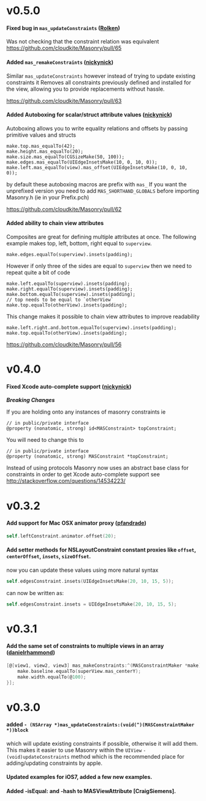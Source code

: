 v0.5.0
======

#### Fixed bug in `mas_updateConstraints` ([Rolken](https://github.com/Rolken))

Was not checking that the constraint relation was equivalent
https://github.com/cloudkite/Masonry/pull/65

#### Added `mas_remakeConstraints` ([nickynick](https://github.com/nickynick))

Similar `mas_updateConstraints` however instead of trying to update existing constraints it Removes all constraints previously defined and installed for the view, allowing you to provide replacements without hassle.

https://github.com/cloudkite/Masonry/pull/63

#### Added Autoboxing for scalar/struct attribute values ([nickynick](https://github.com/nickynick))

Autoboxing allows you to write equality relations and offsets by passing primitive values and structs
```obj-c
make.top.mas_equalTo(42);
make.height.mas_equalTo(20);
make.size.mas_equalTo(CGSizeMake(50, 100));
make.edges.mas_equalTo(UIEdgeInsetsMake(10, 0, 10, 0));
make.left.mas_equalTo(view).mas_offset(UIEdgeInsetsMake(10, 0, 10, 0));
```
by default these autoboxing macros are prefix with `mas_`
If you want the unprefixed version you need to add `MAS_SHORTHAND_GLOBALS` before importing Masonry.h (ie in your Prefix.pch)

https://github.com/cloudkite/Masonry/pull/62

#### Added ability to chain view attributes

Composites are great for defining multiple attributes at once. The following example makes top, left, bottom, right equal to `superview`.

```obj-c
make.edges.equalTo(superview).insets(padding);
```

However if only three of the sides are equal to `superview` then we need to repeat quite a bit of code
```obj-c
make.left.equalTo(superview).insets(padding);
make.right.equalTo(superview).insets(padding);
make.bottom.equalTo(superview).insets(padding);
// top needs to be equal to `otherView`
make.top.equalTo(otherView).insets(padding);
```

This change makes it possible to chain view attributes to improve readability
```obj-c
make.left.right.and.bottom.equalTo(superview).insets(padding);
make.top.equalTo(otherView).insets(padding);
```

https://github.com/cloudkite/Masonry/pull/56

v0.4.0
=======

#### Fixed Xcode auto-complete support ([nickynick](https://github.com/nickynick))

***Breaking Changes***

If you are holding onto any instances of masonry constraints ie
```obj-c
// in public/private interface
@property (nonatomic, strong) id<MASConstraint> topConstraint;
```

You will need to change this to
```obj-c
// in public/private interface
@property (nonatomic, strong) MASConstraint *topConstraint;
```

Instead of using protocols Masonry now uses an abstract base class for constraints in order to get Xcode auto-complete support see http://stackoverflow.com/questions/14534223/

v0.3.2
=======

#### Add support for Mac OSX animator proxy ([pfandrade](https://github.com/pfandrade))

```objective-c
self.leftConstraint.animator.offset(20);
```

####  Add setter methods for NSLayoutConstraint constant proxies like `offset`, `centerOffset`, `insets`, `sizeOffset`.
now you can update these values using more natural syntax

```objective-c
self.edgesConstraint.insets(UIEdgeInsetsMake(20, 10, 15, 5));
```

can now be written as:

```objective-c
self.edgesConstraint.insets = UIEdgeInsetsMake(20, 10, 15, 5);
```


v0.3.1
=======

#### Add the same set of constraints to multiple views in an array ([danielrhammond](https://github.com/danielrhammond))

```objective-c
[@[view1, view2, view3] mas_makeConstraints:^(MASConstraintMaker *make) {
    make.baseline.equalTo(superView.mas_centerY);
    make.width.equalTo(@100);
}];
```

v0.3.0
=======

#### added `- (NSArray *)mas_updateConstraints:(void(^)(MASConstraintMaker *))block`
which will update existing constraints if possible, otherwise it will add them.  This makes it easier to use Masonry within the `UIView` `- (void)updateConstraints` method which is the recommended place for adding/updating constraints by apple.
#### Updated examples for iOS7, added a few new examples.
####  Added -isEqual: and -hash to MASViewAttribute [CraigSiemens].
